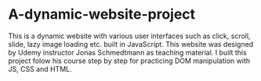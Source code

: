 # A-dynamic-website-project
This is a dynamic website with various user interfaces such as click, scroll, slide, lazy image loading etc. built in JavaScript. 
This website was designed by Udemy instructor Jonas Schmedtmann as teaching material. 
I built this project folow his course step by step for practicing DOM manipulation with JS, CSS and HTML.  
